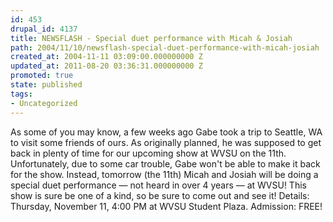 ```yaml
---
id: 453
drupal_id: 4137
title: NEWSFLASH - Special duet performance with Micah & Josiah
path: 2004/11/10/newsflash-special-duet-performance-with-micah-josiah
created_at: 2004-11-11 03:09:00.000000000 Z
updated_at: 2011-08-20 03:36:31.000000000 Z
promoted: true
state: published
tags:
- Uncategorized
---
```

As some of you may know, a few weeks ago Gabe took a trip to Seattle, WA to visit some friends of ours. As originally planned, he was supposed to get back in plenty of time for our upcoming show at WVSU on the 11th. Unfortunately, due to some car trouble, Gabe won't be able to make it back for the show. Instead, tomorrow (the 11th) Micah and Josiah will be doing a special duet performance — not heard in over 4 years — at WVSU! This show is sure be one of a kind, so be sure to come out and see it! Details: Thursday, November 11, 4:00 PM at WVSU Student Plaza. Admission: FREE!
